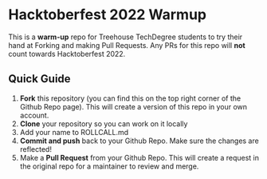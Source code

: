 # Hacktoberfest 2022 Warmup

This is a **warm-up** repo for Treehouse TechDegree students to try their hand at Forking and making Pull Requests. Any PRs for this repo will **not** count towards Hacktoberfest 2022.

## Quick Guide
1. **Fork** this repository (you can find this on the top right corner of the Github Repo page). This will create a version of this repo in your own account.
2. **Clone** your repository so you can work on it locally
3. Add your name to ROLLCALL.md
4. **Commit and push** back to your Github Repo. Make sure the changes are reflected!
5. Make a **Pull Request** from your Github Repo. This will create a request in the original repo for a maintainer to review and merge.
